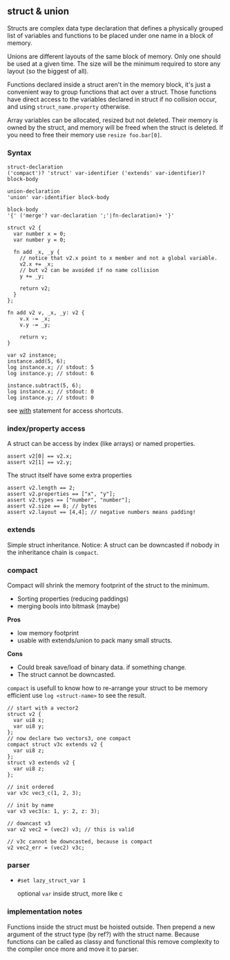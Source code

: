<a name="struct-type"></a>
<a name="union-type"></a>
<a name="extends-type"></a>
## struct & union

Structs are complex data type declaration
that defines a physically grouped list of variables and
functions to be placed under one name in a block of memory.

Unions are different layouts of the same block of memory. Only one
should be used at a given time. The size will be the minimum required
to store any layout (so the biggest of all).

Functions declared inside a struct aren't in the memory block, it's just a
convenient way to group functions that act over a struct.
Those functions have direct access to the variables declared in struct if
no collision occur, and using `struct_name.property` otherwise.

Array variables can be allocated, resized but not deleted.
Their memory is owned by the struct, and memory will be
freed when the struct is deleted.
If you need to free their memory use `resize foo.bar[0]`.

### Syntax

```syntax
struct-declaration
('compact')? 'struct' var-identifier ('extends' var-identifier)? block-body

union-declaration
'union' var-identifier block-body

block-body
'{' ('merge'? var-declaration ';'|fn-declaration)+ '}'
```

<a name="struct-example"></a>
```plee
struct v2 {
  var number x = 0;
  var number y = 0;

  fn add _x, _y {
    // notice that v2.x point to x member and not a global variable.
    v2.x += _x;
    // but v2 can be avoided if no name collision
    y += _y;

    return v2;
  }
};

fn add v2 v, _x, _y: v2 {
    v.x -= _x;
    v.y -= _y;

    return v;
}

var v2 instance;
instance.add(5, 6);
log instance.x; // stdout: 5
log instance.y; // stdout: 6

instance.subtract(5, 6);
log instance.x; // stdout: 0
log instance.y; // stdout: 0
```

see [with](#with) statement for access shortcuts.

### index/property access

A struct can be access by index (like arrays) or named properties.

```plee
assert v2[0] == v2.x;
assert v2[1] == v2.y;
```

The struct itself have some extra properties

```plee
assert v2.length == 2;
assert v2.properties == ["x", "y"];
assert v2.types == ["number", "number"];
assert v2.size == 8; // bytes
assert v2.layout == [4,4]; // negative numbers means padding!
```

### extends

Simple struct inheritance.
Notice: A struct can be downcasted if nobody in the inheritance chain is `compact`.


### compact

Compact will shrink the memory footprint of the struct to the
minimum.

* Sorting properties (reducing paddings)
* merging bools into bitmask (maybe)

**Pros**

* low memory footprint
* usable with extends/union to pack many small structs.

**Cons**

* Could break save/load of binary data. if something change.
* The struct cannot be downcasted.

`compact` is usefull to know how to re-arrange your struct to be memory efficient
use `log <struct-name>` to see the result.


```plee
// start with a vector2
struct v2 {
  var ui8 x;
  var ui8 y;
};
// now declare two vectors3, one compact
compact struct v3c extends v2 {
  var ui8 z;
};
struct v3 extends v2 {
  var ui8 z;
};

// init ordered
var v3c vec3_c(1, 2, 3);

// init by name
var v3 vec3(x: 1, y: 2, z: 3);

// downcast v3
var v2 vec2 = (vec2) v3; // this is valid

```

```plee-err
// v3c cannot be downcasted, because is compact
v2 vec2_err = (vec2) v3c;
```

### parser

* `#set lazy_struct_var 1`

  optional `var` inside struct, more like c

### implementation notes

Functions inside the struct must be hoisted outside.
Then prepend a new argument of the struct type (by ref?)
with the struct name.
Because functions can be called as classy and functional
this remove complexity to the compiler once more and move
it to parser.
